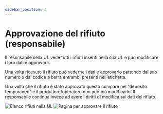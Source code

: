 ```yaml
---
sidebar_position: 3
---
```


# Approvazione del rifiuto (responsabile)

Il resonsabile della UL vede tutti i rifiuti inseriti nella sua UL e può modificare i loro dati e approvarli.

Una volta ricevuto il rifiuto può vederne i dati e approvarlo partendo dal suo numero o dal codice a barra entrambi presenti nell'etichetta.

Una volta che il rifiuto è stato approvato questo compare nel "deposito temporaneo" e il produttore/operatore non può più modificarlo. Il responsabile continua invece ad avere i diritti di modifica sui dati del rifiuto.

![](/img/index_disposals.png "Elenco rifiuti nella UL")
![](/img/approve.png "Pagina per approvare il rifiuto")

